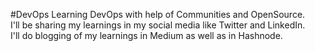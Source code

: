 #DevOps
Learning DevOps with help of Communities and OpenSource. <br>
I'll be sharing my learnings in my social media like Twitter and LinkedIn. <br>
I'll do blogging of my learnings in Medium as well as in Hashnode.
